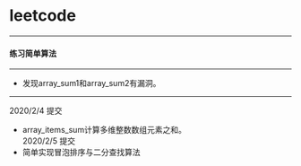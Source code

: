 # leetcode
---
#### 练习简单算法
---
- 发现array_sum1和array_sum2有漏洞。
---
2020/2/4 提交
- array_items_sum计算多维整数数组元素之和。<br/>
2020/2/5 提交
- 简单实现冒泡排序与二分查找算法